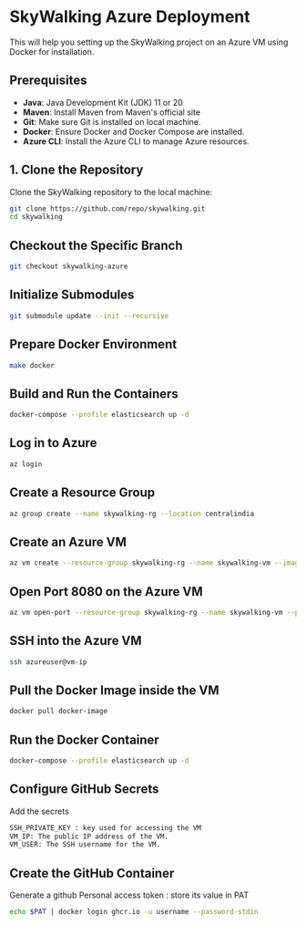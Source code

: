 # SkyWalking Azure Deployment

This will help you setting up the SkyWalking project on an Azure VM using Docker for installation.

## Prerequisites

- **Java**: Java Development Kit (JDK) 11 or 20
- **Maven**: Install Maven from Maven's official site
- **Git**: Make sure Git is installed on local machine.
- **Docker**: Ensure Docker and Docker Compose are installed.
- **Azure CLI**: Install the Azure CLI to manage Azure resources.

## 1. Clone the Repository

Clone the SkyWalking repository to the local machine:
```sh
git clone https://github.com/repo/skywalking.git
cd skywalking
```

## Checkout the Specific Branch
```sh
git checkout skywalking-azure
```

## Initialize Submodules
```sh
git submodule update --init --recursive
```

## Prepare Docker Environment
```sh
make docker
```

## Build and Run the Containers
```sh
docker-compose --profile elasticsearch up -d
```

## Log in to Azure
```sh
az login
```

## Create a Resource Group
```sh
az group create --name skywalking-rg --location centralindia
```

## Create an Azure VM
```sh
az vm create --resource-group skywalking-rg --name skywalking-vm --image UbuntuLTS --admin-username azureuser --generate-ssh-keys
```

## Open Port 8080 on the Azure VM
```sh
az vm open-port --resource-group skywalking-rg --name skywalking-vm --port 8080
```

## SSH into the Azure VM
```sh
ssh azureuser@vm-ip
```

## Pull the Docker Image inside the VM
```sh
docker pull docker-image
```

## Run the Docker Container
```sh
docker-compose --profile elasticsearch up -d
```
## Configure GitHub Secrets

Add the secrets
```sh
SSH_PRIVATE_KEY : key used for accessing the VM
VM_IP: The public IP address of the VM.
VM_USER: The SSH username for the VM.
```
## Create the GitHub Container
Generate a github Personal access token :
store its value in PAT
```sh
echo $PAT | docker login ghcr.io -u username --password-stdin
```
